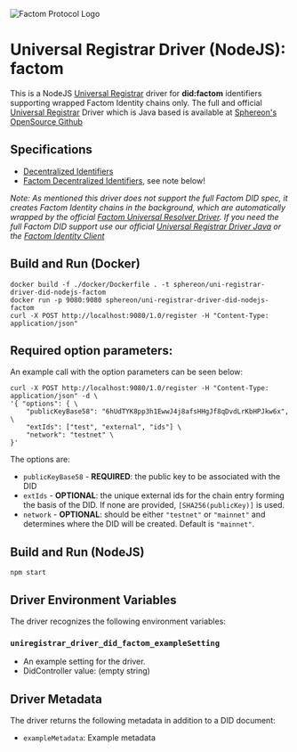![Factom Protocol Logo](https://assets.website-files.com/5bca6108bae718b9ad49a5f9/5c4820477febe49184787777_Factom-Protocol_Logo-p-500.png)

# Universal Registrar Driver (NodeJS): factom

This is a NodeJS [Universal Registrar](https://github.com/decentralized-identity/universal-registrar/) driver for **did:factom** identifiers supporting wrapped Factom Identity chains only. The full and official [Universal Registrar](https://github.com/decentralized-identity/universal-registrar/) Driver which is Java based is available at [Sphereon's OpenSource Github](https://github.com/Sphereon-Opensource/uni-registrar-driver-did-factom-java)

## Specifications

* [Decentralized Identifiers](https://w3c.github.io/did-core/)
* [Factom Decentralized Identifiers](https://github.com/factom-protocol/FIS/blob/master/FIS/DID.md), see note below!

_Note:
As mentioned this driver does not support the full Factom DID spec, it creates Factom Identity chains in the background, which are automatically wrapped by the official [Factom Universal Resolver Driver](https://github.com/Sphereon-Opensource/uni-resolver-driver-did-factom). If you need the full Factom DID support use our official [Universal Registrar Driver Java](https://github.com/Sphereon-Opensource/uni-registrar-driver-did-factom) or the [Factom Identity Client](https://github.com/Sphereon-Opensource/factom-identity-java)_

## Build and Run (Docker)

```
docker build -f ./docker/Dockerfile . -t sphereon/uni-registrar-driver-did-nodejs-factom
docker run -p 9080:9080 sphereon/uni-registrar-driver-did-nodejs-factom
curl -X POST http://localhost:9080/1.0/register -H "Content-Type: application/json"
```
## Required option parameters:
An example call with the option parameters can be seen below:
```shell script
curl -X POST http://localhost:9080/1.0/register -H "Content-Type: application/json" -d \
'{ "options": { \
    "publicKeyBase58": "6hUdTYK8pp3h1EwwJ4j8afsHHgJf8qDvdLrKbHPJkw6x", \
    "extIds": ["test", "external", "ids"] \
    "network": "testnet" \
}'
```
The options are:
* `publicKeyBase58` - **REQUIRED**: the public key to be associated with the DID
* `extIds` - **OPTIONAL**: the unique external ids for the chain entry forming the basis of the DID. If none are provided, `[SHA256(publicKey)]` is used.
* `network` - **OPTIONAL**: should be either `"testnet"` or `"mainnet"` and determines where the DID will be created. Default is `"mainnet"`.
## Build and Run (NodeJS)

```
npm start
```

## Driver Environment Variables

The driver recognizes the following environment variables:

### `uniregistrar_driver_did_factom_exampleSetting`

 * An example setting for the driver.
 * DidController value: (empty string)

## Driver Metadata

The driver returns the following metadata in addition to a DID document:

* `exampleMetadata`: Example metadata
